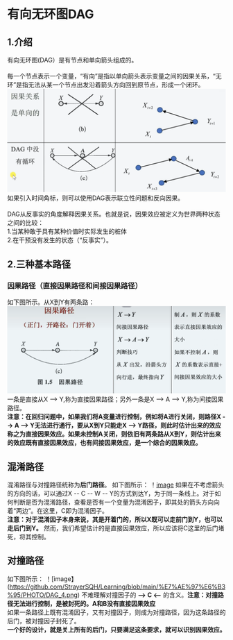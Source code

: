 # 有向无环图DAG
## 1.介绍
有向无环图(DAG）是有节点和单向箭头组成的。\
\
每一个节点表示一个变量，“有向”是指以单向箭头表示变量之间的因果关系，“无环”是指无法从某一个节点出发沿着箭头方向回到原节点，形成一个闭环。
![image](https://github.com/StrayerSQH/Learning/blob/main/%E7%AE%97%E6%B3%95/PHOTO/DAG_0.png)
如果引入时间角标，则可以使用DAG表示联立性问题和反向因果。\
\
DAG从反事实的角度解释因果关系。也就是说，因果效应被定义为世界两种状态之间的比较：\
1.当某种敢于具有某种价值时实际发生的桩体\
2.在干预没有发生的状态（“反事实”）。
## 2.三种基本路径
### 因果路径（直接因果路径和间接因果路径）
如下图所示。从X到Y有两条路：
![image](https://github.com/StrayerSQH/Learning/blob/main/%E7%AE%97%E6%B3%95/PHOTO/DAG_1.png)
一条是直接从X --> Y,称为直接因果路径；另外一条是X --> A --> Y,称为间接因果路径。\
**注意：在回归问题中，如果我们将A变量进行控制，例如将A进行关闭，则路径X --> A --> Y无法进行通行，要从X到Y只能走X --> Y路径，则此时估计出来的效应称之为直接因果效应。如果未控制A关闭，则依旧有两条路从X到Y，则估计出来的效应既有直接因果效应，也有间接因果效应，是一个综合的因果效应。** 
## 混淆路径
混淆路径与对撞路径统称为**后门路径**。
如下图所示：
！[image](https://github.com/StrayerSQH/Learning/blob/main/%E7%AE%97%E6%B3%95/PHOTO/DAG_3.png)
如果在不考虑箭头的方向的话，可以通过X -- C -- W -- Y的方式到达Y，为于同一条线上。对于如何判断是否为混淆路径，查看是否有一个变量为混淆因子，即其处的箭头方向向着“两边”。在这里，C即为混淆因子。\
**注意：对于混淆因子本身来说，其是开着门的，所以X既可以走前门到Y，也可以走后门到Y。** 然而，我们希望估计的是直接因果效应，所以应该将C这里的后门堵死，将其控制。
## 对撞路径
如下图所示：
！[image】(https://github.com/StrayerSQH/Learning/blob/main/%E7%AE%97%E6%B3%95/PHOTO/DAG_4.png)
不难理解对撞因子的 **--> C <--** 的含义。**注意：对撞路径无法进行控制，是被封死的。A和B没有直接因果效应**
\
如果一条路径上既有混淆因子，又有对撞因子，则成为对撞路径，因为这条路径的后门，被对撞因子封死了。\
**一个好的设计，就是关上所有的后门，只要满足这条要求，就可以识别因果效应。** 

